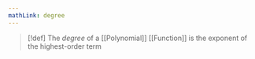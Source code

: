 ```yaml
---
mathLink: degree
---
```

>[!def]
>The *degree* of a [[Polynomial]] [[Function]] is the exponent of the highest-order term

